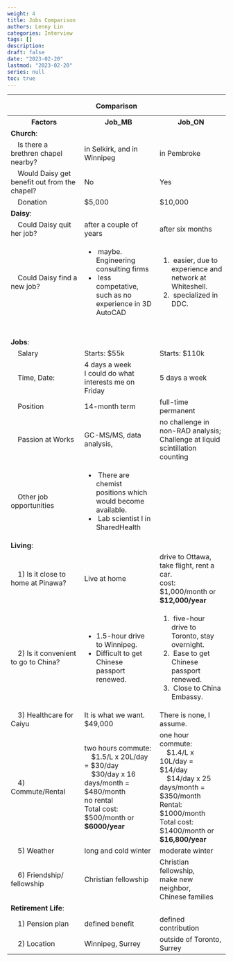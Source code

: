 ```yaml
---
weight: 4
title: Jobs Comparison
authors: Lenny Lin
categories: Interview
tags: []
description: 
draft: false
date: "2023-02-20"
lastmod: "2023-02-20"
series: null
toc: true
---
```





<!--more-->
---


<table>
  <caption style="text-align:center"><b>Comparison </b></caption>
  <colgroup>
  <col style="width: 20%"><col style="width: 20%"><col style="width: 20%">
  </colgroup>
  <tr class = "left">
    <th>Factors</th>
    <th>Job_MB</th>
    <th>Job_ON</th>
  </tr>
  <tr>
    <td colspan = "3" class = "pink subtitle"><b>Church</b>:
    </td>
  </tr>
  <tr>
    <td class = "pink">&emsp;Is there a brethren chapel nearby?
    </td>
    <td> in Selkirk, and in Winnipeg
    </td>
    <td>in Pembroke
    </td>
  </tr>
  <tr>
    <td class = "pink">&emsp;Would Daisy get benefit out from the chapel?
    <td>No</td>
    <td>Yes</td>
  </tr>
  <tr>
    <td class = "pink">&emsp;Donation
    </td>
    <td>$5,000
    </td>
    <td>$10,000
    </td>
  </tr>
  <tr class="pink">
      <td colspan = "3" class = "pink subtitle"><b>Daisy</b>:
      </td>
  </tr>
  <tr>
      <td class = "pink">&emsp;Could Daisy quit her job?
      </td>
      <td>after a couple of years
      </td>
      <td>after six months
      </td>
  </tr>
  <tr>
    <td class = "pink">&emsp;Could Daisy find a new job?
    </td>
    <td ><ul>
    <li>&nbsp;maybe.  Engineering consulting firms</li>
    <li>&nbsp;less competative, such as no experience in 3D AutoCAD</li>
      </ul>
    </td>
    <td ><ol>
    <li>&nbsp;easier, due to experience and network at Whiteshell.</li> 
    <li>&nbsp;specialized in DDC.</li>
    </ol>
    </td>
  </tr>
  <tr>
    <td class = "pink">&emsp;
    </td>
    <td>
    </td>
    <td>
    </td>
  </tr>
  <tr>
    <td colspan = "3" class = "pink subtitle"><b>Jobs</b>:
    </td>
  </tr>
  <tr>
    <td class = "pink">&emsp;Salary
    </td>
    <td>Starts: $55k
    </td>
    <td>Starts: $110k
    </td>
  </tr>
  <tr>
    <td class = "pink">&emsp;Time, Date:
    </td>
    <td>4 days a week  
    <br>I could do what interests me on Friday
    </td>
    <td>5 days a week
    </td>
  </tr>
  <tr>
    <td class = "pink">&emsp;Position
    </td>
    <td>14-month term
    </td>
    <td>full-time permanent
    </td>
  </tr>
  <tr>
    <td class = "pink">&emsp;Passion at Works
    </td>
    <td>GC-MS/MS, data analysis, 
    </td>
    <td>no challenge in non-RAD analysis;
      <br>Challenge at liquid scintillation counting
    </td>
  </tr>
  <tr>
    <td class = "pink">&emsp;Other job opportunities
    </td>
    <td><ul>
    <li>&nbsp;There are chemist positions which would become available.</li> 
    <li>&nbsp;Lab scientist I in SharedHealth</li>
    </ul>
    </td>
    <td>
    </td>
  </tr>
  <tr>
    <td colspan = "3" class = "pink subtitle"><b>Living</b>:
    </td>
  </tr>
  <tr>
    <td class = "pink">&emsp;1) Is it close to home at Pinawa?
    </td>
    <td>Live at home
    </td>
    <td>drive to Ottawa, take flight, rent a car.
    <br> cost: $1,000/month or <b>$12,000/year</b>
    </td>
  </tr>
  <tr>
    <td class = "pink">&emsp;2) Is it convenient to go to China?
    </td>
    <td>
    <ul>
    <li>1.5-hour drive to Winnipeg.</li>
    <li>Difficult to get Chinese passport renewed.</li>
    </ul>
    </td>
    <td>
    <ol>
    <li>&nbsp;five-hour drive to Toronto, stay overnight.</li>
    <li>&nbsp;Ease to get Chinese passport renewed.</li>
    <li>&nbsp;Close to China Embassy.</li>
    </ol>
    </td>
  </tr>    
  <tr>
    <td class = "pink">&emsp;3) Healthcare for Caiyu
    </td>
    <td>It is what we want.
    <br>$49,000
    </td>
    <td>There is none, I assume.
    </td>
  </tr>
  <tr>
    <td class = "pink">&emsp;4) Commute/Rental
    </td>
    <td> two hours commute:
    <br>&emsp;$1.5/L x 20L/day = $30/day
    <br>&emsp;$30/day x 16 days/month = $480/month
    <br>no rental
    <br>Total cost: $500/month or <b>$6000/year</b>
    </td>
    <td>one hour commute:
    <br>&emsp;$1.4/L x 10L/day = $14/day
    <br>&emsp;$14/day x 25 days/month = $350/month
    <br>Rental: $1000/month
    <br>Total cost: $1400/month or <b>$16,800/year</b>
    </td>
  </tr>
  <tr>
    <td class = "pink">&emsp;5) Weather
    </td>
    <td>long and cold winter
    </td>
    <td>moderate winter
    </td>
  </tr>
  <tr>
  <td class = "pink">&emsp;6) Friendship/ fellowship
  </td>
  <td>Christian fellowship
  </td>
  <td>Christian fellowship, <br>make new neighbor, <br>Chinese families
  </td>
  </tr>
  <tr>
    <td colspan = "3" class = "pink subtitle"><b>Retirement Life</b>:
    </td>
  </tr>
  <tr>
    <td class = "pink">&emsp;1) Pension plan
    </td>
    <td>defined benefit
    </td>
    <td>defined contribution
    </td>
  </tr>
  <tr>
    <td class = "pink">&emsp;2) Location
    </td>
    <td>Winnipeg, Surrey
    </td>
    <td>outside of Toronto, Surrey
    </td>
  </tr>
</table>

